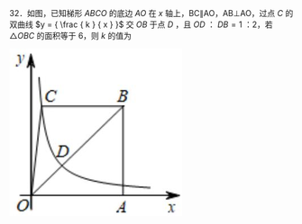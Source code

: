 32．如图，已知梯形 $A B C O$ 的底边 $A O$ 在 $x$ 轴上，BC∥AO，AB⊥AO，过点 $C$ 的双曲线 $y = { \frac { k } { x } }$ 交 $O B$ 于点 $D$ ，且 $O D$ ： $D B = 1$ ：2，若 $\triangle O B C$ 的面积等于 6，则 $k$ 的值为

![](<../../qs_image_DB/专题1-4_一文搞定反比例函数7个模型，13类题型（解析版）_/399bee22bd34ad0d7a8432d398957d5d3e2f632371a9130105b5643aecc35411.jpg>)
